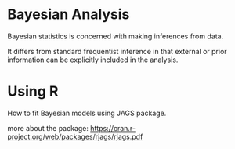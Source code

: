 # Bayesian Analysis
Bayesian statistics is concerned with making inferences from data.

It differs from standard frequentist inference in that external or prior information can be explicitly included in the analysis.

# Using R
How to fit Bayesian models using JAGS package.

more about the package: <https://cran.r-project.org/web/packages/rjags/rjags.pdf>
